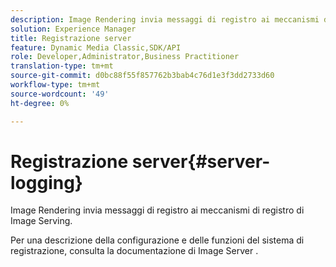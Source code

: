 ```yaml
---
description: Image Rendering invia messaggi di registro ai meccanismi di registro di Image Serving.
solution: Experience Manager
title: Registrazione server
feature: Dynamic Media Classic,SDK/API
role: Developer,Administrator,Business Practitioner
translation-type: tm+mt
source-git-commit: d0bc88f55f857762b3bab4c76d1e3f3dd2733d60
workflow-type: tm+mt
source-wordcount: '49'
ht-degree: 0%

---
```



# Registrazione server{#server-logging}

Image Rendering invia messaggi di registro ai meccanismi di registro di Image Serving.

Per una descrizione della configurazione e delle funzioni del sistema di registrazione, consulta la documentazione di Image Server .
